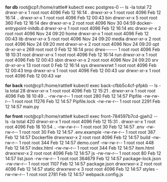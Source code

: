 **for db**
root@cp1:/home/rattle# kubectl exec postgres-0 -- ls -la
total 72
drwxr-xr-x    1 root     root          4096 Feb 12 16:14 .
drwxr-xr-x    1 root     root          4096 Feb 12 16:14 ..
drwxr-xr-x    1 root     root          4096 Feb 12 00:43 bin
drwxr-xr-x    5 root     root           360 Feb 12 16:14 dev
drwxr-xr-x    2 root     root          4096 Nov 30 04:59 docker-entrypoint-initdb.d
drwxr-xr-x    1 root     root          4096 Feb 12 16:14 etc
drwxr-xr-x    2 root     root          4096 Nov 24 09:20 home
drwxr-xr-x    1 root     root          4096 Feb 12 00:43 lib
drwxr-xr-x    5 root     root          4096 Nov 24 09:20 media
drwxr-xr-x    2 root     root          4096 Nov 24 09:20 mnt
drwxr-xr-x    2 root     root          4096 Nov 24 09:20 opt
dr-xr-xr-x  269 root     root             0 Feb 12 16:14 proc
drwx------    1 root     root          4096 Feb 18 10:31 root
drwxr-xr-x    1 root     root          4096 Feb 12 16:14 run
drwxr-xr-x    1 root     root          4096 Feb 12 00:43 sbin
drwxr-xr-x    2 root     root          4096 Nov 24 09:20 srv
dr-xr-xr-x   13 root     root             0 Feb 12 16:14 sys
drwxrwxrwt    1 root     root          4096 Feb 12 00:43 tmp
drwxr-xr-x    1 root     root          4096 Feb 12 00:43 usr
drwxr-xr-x    1 root     root          4096 Feb 12 00:43 var


**for back**
root@cp1:/home/rattle# kubectl exec back-cfbb5c4cf-pfpkb -- ls -la
total 28
drwxr-xr-x 1 root root  4096 Feb 12 15:21 .
drwxr-xr-x 1 root root  4096 Feb 18 10:49 ..
-rw-rw-r-- 1 root root   280 Feb 12 14:57 Pipfile
-rw-rw-r-- 1 root root 11276 Feb 12 14:57 Pipfile.lock
-rw-rw-r-- 1 root root  2291 Feb 12 14:57 main.py

**for front**
root@cp1:/home/rattle# kubectl exec front-784597b7cd-gjwh2 -- ls -la
total 420
drwxr-xr-x 1 root root   4096 Feb 12 15:31 .
drwxr-xr-x 1 root root   4096 Feb 18 10:54 ..
-rw-rw-r-- 1 root root     30 Feb 12 14:57 .env
-rw-rw-r-- 1 root root     30 Feb 12 14:57 .env.example
-rw-rw-r-- 1 root root    387 Feb 12 14:57 Dockerfile
drwxrwxr-x 2 root root   4096 Feb 12 14:57 build
-rw-rw-r-- 1 root root    344 Feb 12 14:57 demo.conf
-rw-rw-r-- 1 root root    448 Feb 12 14:57 index.html
-rw-rw-r-- 1 root root    344 Feb 12 14:57 item.html
drwxrwxr-x 2 root root   4096 Feb 12 14:57 js
-rw-rw-r-- 1 root root     80 Feb 12 14:57 list.json
-rw-rw-r-- 1 root root 364679 Feb 12 14:57 package-lock.json
-rw-rw-r-- 1 root root   1107 Feb 12 14:57 package.json
drwxrwxr-x 2 root root   4096 Feb 12 14:57 static
drwxrwxr-x 3 root root   4096 Feb 12 14:57 styles
-rw-rw-r-- 1 root root   2781 Feb 12 14:57 webpack.config.js
